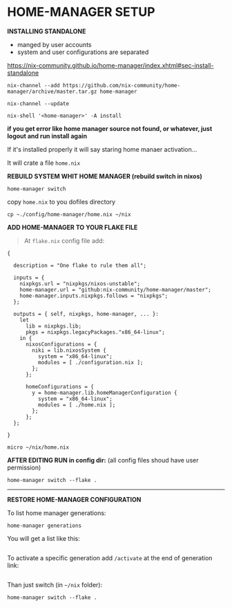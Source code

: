 # HOME-MANAGER SETUP

**INSTALLING STANDALONE**
- manged by user accounts
- system and user configurations are separated

https://nix-community.github.io/home-manager/index.xhtml#sec-install-standalone

```
nix-channel --add https://github.com/nix-community/home-manager/archive/master.tar.gz home-manager
```
```
nix-channel --update
```

```
nix-shell '<home-manager>' -A install
```

**if you get error like home manager source not found, or whatever, just logout and run install again**

If it's installed properly it will say staring home manaer activation...

It will crate a file `home.nix`


**REBUILD SYSTEM WHIT HOME MANAGER (rebuild switch in nixos)**

```
home-manager switch
```

copy `home.nix` to you dofiles directory

```
cp ~./config/home-manager/home.nix ~/nix
```

**ADD HOME-MANAGER TO YOUR FLAKE FILE**

>At `flake.nix` config file add:

```
{

  description = "One flake to rule them all";

  inputs = {
    nixpkgs.url = "nixpkgs/nixos-unstable";
    home-manager.url = "github:nix-community/home-manager/master";
    home-manager.inputs.nixpkgs.follows = "nixpkgs";
  };

  outputs = { self, nixpkgs, home-manager, ... }:
    let
      lib = nixpkgs.lib;
      pkgs = nixpkgs.legacyPackages."x86_64-linux";
    in {
      nixosConfigurations = {
        niki = lib.nixosSystem {
          system = "x86_64-linux";
          modules = [ ./configuration.nix ];
        };
      };

      homeConfigurations = {
        y = home-manager.lib.homeManagerConfiguration {
          system = "x86_64-linux";
          modules = [ ./home.nix ];
        };
      };
  };

}
```

```
micro ~/nix/home.nix
```

**AFTER EDITING RUN in config dir:** (all config files shoud have user permission)

```
home-manager switch --flake .
```

---

**RESTORE HOME-MANAGER CONFIGURATION**

To list home manager generations:

```
home-manager generations
```

You will get a list like this:

```

```

To activate a specific generation add `/activate` at the end of generation link:

```

```

Than just switch (in `~/nix` folder):

```
home-manager switch --flake .
```